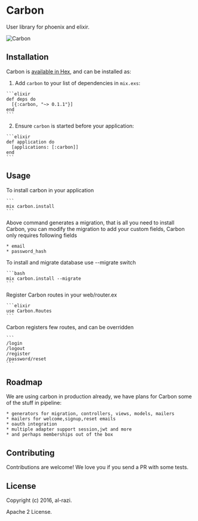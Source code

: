 # Carbon

User library for phoenix and elixir.


![Carbon](https://raw.githubusercontent.com/elixirdrops/carbon/master/carbon.png)


## Installation

Carbon is [available in Hex](https://hex.pm/packages/carbon), and can be installed as:

  1. Add `carbon` to your list of dependencies in `mix.exs`:

    ```elixir
    def deps do
      [{:carbon, "~> 0.1.1"}]
    end
    ```

  2. Ensure `carbon` is started before your application:

    ```elixir
    def application do
      [applications: [:carbon]]
    end
    ```


## Usage

To install carbon in your application 

    ```
    mix carbon.install
    ```
  Above command generates a migration, that is all you need to install
  Carbon, you can modify the migration to add your custom fields, 
  Carbon only requires following fields

    * email
    * password_hash

  To install and migrate database use --migrate switch

    ```bash
    mix carbon.install --migrate
    ```

  Register Carbon routes in your web/router.ex

    ```elixir
    use Carbon.Routes
    ```

  Carbon registers few routes, and can be overridden

    ```
    /login
    /logout
    /register
    /password/reset
    ```


## Roadmap

We are using carbon in production already, we have plans for 
Carbon some of the stuff in pipeline:

    * generators for migration, controllers, views, models, mailers
    * mailers for welcome,signup,reset emails
    * oauth integration
    * multiple adapter support session,jwt and more
    * and perhaps memberships out of the box

## Contributing

Contributions are welcome! We love you if you send a PR with some tests.

## License

Copyright (c) 2016, al-razi.

Apache 2 License.
